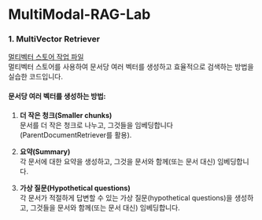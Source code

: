 # MultiModal-RAG-Lab

### 1. MultiVector Retriever

[멀티벡터 스토어 작업 파일](notebooks/multivector_retriever.ipynb)  
멀티벡터 스토어를 사용하여 문서당 여러 벡터를 생성하고 효율적으로 검색하는 방법을 실습한 코드입니다.

#### 문서당 여러 벡터를 생성하는 방법:

1. **더 작은 청크(Smaller chunks)**  
   문서를 더 작은 청크로 나누고, 그것들을 임베딩합니다 (ParentDocumentRetriever를 활용).

2. **요약(Summary)**  
   각 문서에 대한 요약을 생성하고, 그것을 문서와 함께(또는 문서 대신) 임베딩합니다.

3. **가상 질문(Hypothetical questions)**  
   각 문서가 적절하게 답변할 수 있는 가상 질문(hypothetical questions)을 생성하고, 그것들을 문서와 함께(또는 문서 대신) 임베딩합니다.

